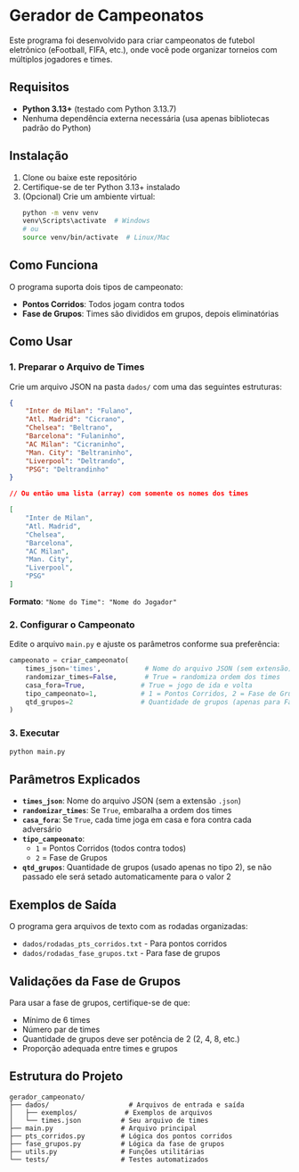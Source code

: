 # Gerador de Campeonatos

Este programa foi desenvolvido para criar campeonatos de futebol eletrônico (eFootball, FIFA, etc.), onde você pode organizar torneios com múltiplos jogadores e times.

## Requisitos

- **Python 3.13+** (testado com Python 3.13.7)
- Nenhuma dependência externa necessária (usa apenas bibliotecas padrão do Python)

## Instalação

1. Clone ou baixe este repositório
2. Certifique-se de ter Python 3.13+ instalado
3. (Opcional) Crie um ambiente virtual:
   ```bash
   python -m venv venv
   venv\Scripts\activate  # Windows
   # ou
   source venv/bin/activate  # Linux/Mac
   ```

## Como Funciona

O programa suporta dois tipos de campeonato:
- **Pontos Corridos**: Todos jogam contra todos
- **Fase de Grupos**: Times são divididos em grupos, depois eliminatórias

## Como Usar

### 1. Preparar o Arquivo de Times

Crie um arquivo JSON na pasta `dados/` com uma das seguintes estruturas:

```json
{
    "Inter de Milan": "Fulano",
    "Atl. Madrid": "Cicrano", 
    "Chelsea": "Beltrano",
    "Barcelona": "Fulaninho",
    "AC Milan": "Cicraninho",
    "Man. City": "Beltraninho",
    "Liverpool": "Deltrando",
    "PSG": "Deltrandinho"
}

// Ou então uma lista (array) com somente os nomes dos times

[
    "Inter de Milan",
    "Atl. Madrid",
    "Chelsea",
    "Barcelona",
    "AC Milan",
    "Man. City",
    "Liverpool",
    "PSG"
]
```

**Formato**: `"Nome do Time": "Nome do Jogador"`

### 2. Configurar o Campeonato

Edite o arquivo `main.py` e ajuste os parâmetros conforme sua preferência:

```python
campeonato = criar_campeonato(
    times_json='times',           # Nome do arquivo JSON (sem extensão)
    randomizar_times=False,       # True = randomiza ordem dos times
    casa_fora=True,              # True = jogo de ida e volta
    tipo_campeonato=1,           # 1 = Pontos Corridos, 2 = Fase de Grupos
    qtd_grupos=2                 # Quantidade de grupos (apenas para Fase de Grupos)
)
```

### 3. Executar

```bash
python main.py
```

## Parâmetros Explicados

- **`times_json`**: Nome do arquivo JSON (sem a extensão `.json`)
- **`randomizar_times`**: Se `True`, embaralha a ordem dos times
- **`casa_fora`**: Se `True`, cada time joga em casa e fora contra cada adversário
- **`tipo_campeonato`**: 
  - `1` = Pontos Corridos (todos contra todos)
  - `2` = Fase de Grupos
- **`qtd_grupos`**: Quantidade de grupos (usado apenas no tipo 2), se não passado ele será setado automaticamente para o valor 2

## Exemplos de Saída

O programa gera arquivos de texto com as rodadas organizadas:
- `dados/rodadas_pts_corridos.txt` - Para pontos corridos
- `dados/rodadas_fase_grupos.txt` - Para fase de grupos

## Validações da Fase de Grupos

Para usar a fase de grupos, certifique-se de que:
- Mínimo de 6 times
- Número par de times
- Quantidade de grupos deve ser potência de 2 (2, 4, 8, etc.)
- Proporção adequada entre times e grupos

## Estrutura do Projeto

```
gerador_campeonato/
├── dados/                    # Arquivos de entrada e saída
│   ├── exemplos/            # Exemplos de arquivos
│   └── times.json          # Seu arquivo de times
├── main.py                 # Arquivo principal
├── pts_corridos.py         # Lógica dos pontos corridos
├── fase_grupos.py          # Lógica da fase de grupos
├── utils.py                # Funções utilitárias
└── tests/                  # Testes automatizados
```